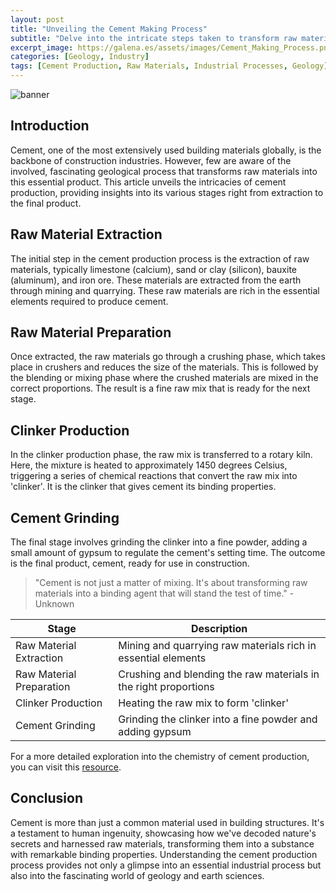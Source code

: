 ```yaml
---
layout: post
title: "Unveiling the Cement Making Process"
subtitle: "Delve into the intricate steps taken to transform raw materials into the vital construction component - cement."
excerpt_image: https://galena.es/assets/images/Cement_Making_Process.png
categories: [Geology, Industry]
tags: [Cement Production, Raw Materials, Industrial Processes, Geology]
---
```


![banner](https://galena.es/assets/images/Cement_Making_Process.png "Infographic illustrating the cement making process, detailing the steps from raw material extraction to the final product, with labeled stages including crushing, blending, heating in a kiln, and grinding.")

## Introduction

Cement, one of the most extensively used building materials globally, is the backbone of construction industries. However, few are aware of the involved, fascinating geological process that transforms raw materials into this essential product. This article unveils the intricacies of cement production, providing insights into its various stages right from extraction to the final product.

## Raw Material Extraction

The initial step in the cement production process is the extraction of raw materials, typically limestone (calcium), sand or clay (silicon), bauxite (aluminum), and iron ore. These materials are extracted from the earth through mining and quarrying. These raw materials are rich in the essential elements required to produce cement.

## Raw Material Preparation

Once extracted, the raw materials go through a crushing phase, which takes place in crushers and reduces the size of the materials. This is followed by the blending or mixing phase where the crushed materials are mixed in the correct proportions. The result is a fine raw mix that is ready for the next stage.

## Clinker Production

In the clinker production phase, the raw mix is transferred to a rotary kiln. Here, the mixture is heated to approximately 1450 degrees Celsius, triggering a series of chemical reactions that convert the raw mix into 'clinker'. It is the clinker that gives cement its binding properties.

## Cement Grinding

The final stage involves grinding the clinker into a fine powder, adding a small amount of gypsum to regulate the cement's setting time. The outcome is the final product, cement, ready for use in construction.

> "Cement is not just a matter of mixing. It's about transforming raw materials into a binding agent that will stand the test of time." - Unknown

| Stage | Description |
| --- | --- |
| Raw Material Extraction | Mining and quarrying raw materials rich in essential elements |
| Raw Material Preparation | Crushing and blending the raw materials in the right proportions |
| Clinker Production | Heating the raw mix to form 'clinker' |
| Cement Grinding | Grinding the clinker into a fine powder and adding gypsum |

For a more detailed exploration into the chemistry of cement production, you can visit this [resource](https://www.understanding-cement.com/chemistry.html).

## Conclusion

Cement is more than just a common material used in building structures. It's a testament to human ingenuity, showcasing how we've decoded nature's secrets and harnessed raw materials, transforming them into a substance with remarkable binding properties. Understanding the cement production process provides not only a glimpse into an essential industrial process but also into the fascinating world of geology and earth sciences.